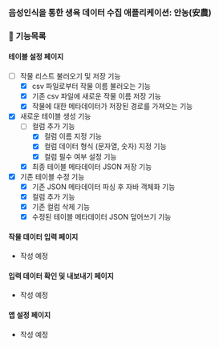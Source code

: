 ### 음성인식을 통한 생육 데이터 수집 애플리케이션: 안농(安農)

### 📝 기능목록
#### 테이블 설정 페이지
- [ ] 작물 리스트 불러오기 및 저장 기능
  - [x] csv 파일로부터 작물 이름 불러오는 기능
  - [X] 기존 csv 파일에 새로운 작물 이름 저장 기능
  - [x] 작물에 대한 메타데이터가 저장된 경로를 가져오는 기능
- [x] 새로운 테이블 생성 기능
  - [ ] 컬럼 추가 기능
    - [x] 컬럼 이름 지정 기능
    - [x] 컬럼 데이터 형식 (문자열, 숫자) 지정 기능
    - [x] 컬럼 필수 여부 설정 기능
  - [x] 최종 테이블 메타데이터 JSON 저장 기능
- [x] 기존 테이블 수정 기능
  - [x] 기존 JSON 메타데이터 파싱 후 자바 객체화 기능
  - [x] 컬럼 추가 기능
  - [x] 기존 컬럼 삭제 기능
  - [x] 수정된 테이블 메타데이터 JSON 덮어쓰기 기능

#### 작물 데이터 입력 페이지
  - 작성 예정
#### 입력 데이터 확인 및 내보내기 페이지
  - 작성 예정
#### 앱 설정 페이지
  - 작성 예정